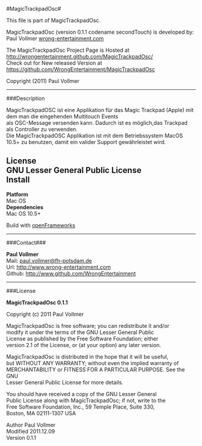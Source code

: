 #MagicTrackpadOsc#
  
This file is part of MagicTrackpadOsc.  
  
MagicTrackpadOsc (version 0.1.1 codename secondTouch) is developed by:  
Paul Vollmer [wrong-entertainment.com](http://wrong-entertainment.com)    
  
The MagicTrackpadOsc Project Page is Hosted at http://wrongentertainment.github.com/MagicTrackpadOsc/  
Check out for New released Version at https://github.com/WrongEntertainment/MagicTrackpadOsc  
   
Copyright (2011) Paul Vollmer 

* * *

###Description  

MagicTrackpadOSC ist eine Applikation für das Magic Trackpad (Apple) mit dem man die eingehenden Multitouch Events  
als OSC-Message versenden kann. Dadurch ist es möglich,das Trackpad als Controller zu verwenden.  
Die MagicTrackpadOSC Applikation ist mit dem Betriebssystem MacOS 10.5+ zu benutzen, damit ein valider Support 
gewährleistet wird.  

**License**  
GNU Lesser General Public License  
**Install**  
-  
**Platform**  
Mac OS  
**Dependencies**  
Mac OS 10.5+  

Build with [openFrameworks](http://www.openframeworks.cc) 

* * *

###Contact###

**Paul Vollmer**  
Mail: paul.vollmer@fh-potsdam.de  
Url: http://www.wrong-entertainment.com  
Github: http://www.github.com/WrongEntertainment  

* * *

###License  

**MagicTrackpadOsc 0.1.1**   
  
Copyright (c) 2011 Paul Vollmer  
  
MagicTrackpadOsc is free software; you can redistribute it and/or  
modify it under the terms of the GNU Lesser General Public  
License as published by the Free Software Foundation; either  
version 2.1 of the License, or (at your option) any later version.  
  
MagicTrackpadOsc is distributed in the hope that it will be useful,  
but WITHOUT ANY WARRANTY; without even the implied warranty of  
MERCHANTABILITY or FITNESS FOR A PARTICULAR PURPOSE.  See the GNU  
Lesser General Public License for more details.  
  
You should have received a copy of the GNU Lesser General  
Public License along with MagicTrackpadOsc; if not, write to the  
Free Software Foundation, Inc., 59 Temple Place, Suite 330,  
Boston, MA  02111-1307  USA  
  
Author      Paul Vollmer  
Modified    2011.12.09  
Version     0.1.1